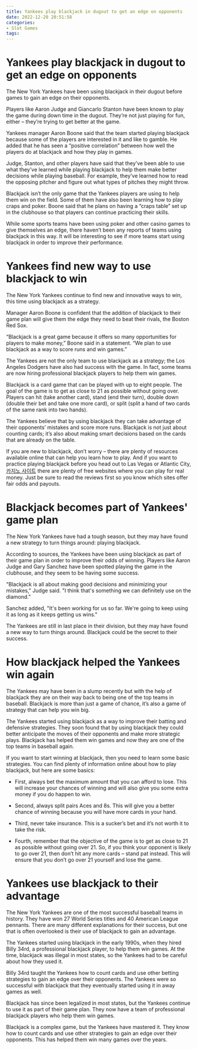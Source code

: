 ```yaml
---
title: Yankees play blackjack in dugout to get an edge on opponents
date: 2022-12-20 20:51:58
categories:
- Slot Games
tags:
---
```



#  Yankees play blackjack in dugout to get an edge on opponents

The New York Yankees have been using blackjack in their dugout before games to gain an edge on their opponents.

Players like Aaron Judge and Giancarlo Stanton have been known to play the game during down time in the dugout. They’re not just playing for fun, either – they’re trying to get better at the game.

Yankees manager Aaron Boone said that the team started playing blackjack because some of the players are interested in it and like to gamble. He added that he has seen a “positive correlation” between how well the players do at blackjack and how they play in games.

Judge, Stanton, and other players have said that they’ve been able to use what they’ve learned while playing blackjack to help them make better decisions while playing baseball. For example, they’ve learned how to read the opposing pitcher and figure out what types of pitches they might throw.

Blackjack isn’t the only game that the Yankees players are using to help them win on the field. Some of them have also been learning how to play craps and poker. Boone said that he plans on having a “craps table” set up in the clubhouse so that players can continue practicing their skills.

While some sports teams have been using poker and other casino games to give themselves an edge, there haven’t been any reports of teams using blackjack in this way. It will be interesting to see if more teams start using blackjack in order to improve their performance.

#  Yankees find new way to use blackjack to win

The New York Yankees continue to find new and innovative ways to win, this time using blackjack as a strategy.

Manager Aaron Boone is confident that the addition of blackjack to their game plan will give them the edge they need to beat their rivals, the Boston Red Sox.

“Blackjack is a great game because it offers so many opportunities for players to make money,” Boone said in a statement. “We plan to use blackjack as a way to score runs and win games.”

The Yankees are not the only team to use blackjack as a strategy; the Los Angeles Dodgers have also had success with the game. In fact, some teams are now hiring professional blackjack players to help them win games.

Blackjack is a card game that can be played with up to eight people. The goal of the game is to get as close to 21 as possible without going over. Players can hit (take another card), stand (end their turn), double down (double their bet and take one more card), or split (split a hand of two cards of the same rank into two hands).

The Yankees believe that by using blackjack they can take advantage of their opponents’ mistakes and score more runs. Blackjack is not just about counting cards; it’s also about making smart decisions based on the cards that are already on the table.

If you are new to blackjack, don’t worry – there are plenty of resources available online that can help you learn how to play. And if you want to practice playing blackjack before you head out to Las Vegas or Atlantic City,[카지노 사이트](https://choegocasino.com/) there are plenty of free websites where you can play for real money. Just be sure to read the reviews first so you know which sites offer fair odds and payouts.

#  Blackjack becomes part of Yankees' game plan

The New York Yankees have had a tough season, but they may have found a new strategy to turn things around: playing blackjack.

According to sources, the Yankees have been using blackjack as part of their game plan in order to improve their odds of winning. Players like Aaron Judge and Gary Sanchez have been spotted playing the game in the clubhouse, and they seem to be having some success.

"Blackjack is all about making good decisions and minimizing your mistakes," Judge said. "I think that's something we can definitely use on the diamond."

Sanchez added, "It's been working for us so far. We're going to keep using it as long as it keeps getting us wins."

The Yankees are still in last place in their division, but they may have found a new way to turn things around. Blackjack could be the secret to their success.

#  How blackjack helped the Yankees win again

The Yankees may have been in a slump recently but with the help of blackjack they are on their way back to being one of the top teams in baseball. Blackjack is more than just a game of chance, it’s also a game of strategy that can help you win big.

The Yankees started using blackjack as a way to improve their batting and defensive strategies. They soon found that by using blackjack they could better anticipate the moves of their opponents and make more strategic plays. Blackjack has helped them win games and now they are one of the top teams in baseball again.

If you want to start winning at blackjack, then you need to learn some basic strategies. You can find plenty of information online about how to play blackjack, but here are some basics:

* First, always bet the maximum amount that you can afford to lose. This will increase your chances of winning and will also give you some extra money if you do happen to win.

* Second, always split pairs Aces and 8s. This will give you a better chance of winning because you will have more cards in your hand.

* Third, never take insurance. This is a sucker’s bet and it’s not worth it to take the risk.

* Fourth, remember that the objective of the game is to get as close to 21 as possible without going over 21. So, if you think your opponent is likely to go over 21, then don’t hit any more cards – stand pat instead. This will ensure that you don’t go over 21 yourself and lose the game.

#  Yankees use blackjack to their advantage

The New York Yankees are one of the most successful baseball teams in history. They have won 27 World Series titles and 40 American League pennants. There are many different explanations for their success, but one that is often overlooked is their use of blackjack to gain an advantage.

The Yankees started using blackjack in the early 1990s, when they hired Billy 34rd, a professional blackjack player, to help them win games. At the time, blackjack was illegal in most states, so the Yankees had to be careful about how they used it.

Billy 34rd taught the Yankees how to count cards and use other betting strategies to gain an edge over their opponents. The Yankees were so successful with blackjack that they eventually started using it in away games as well.

Blackjack has since been legalized in most states, but the Yankees continue to use it as part of their game plan. They now have a team of professional blackjack players who help them win games.

Blackjack is a complex game, but the Yankees have mastered it. They know how to count cards and use other strategies to gain an edge over their opponents. This has helped them win many games over the years.